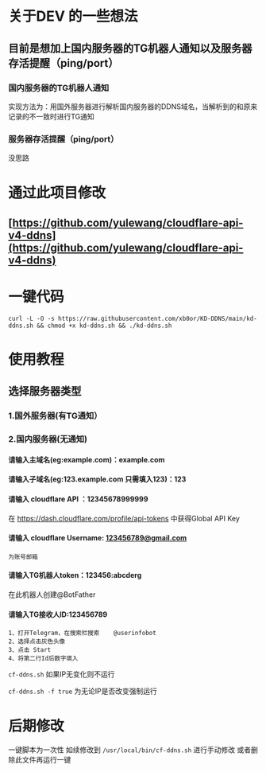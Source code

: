 # 关于DEV 的一些想法
## 目前是想加上国内服务器的TG机器人通知以及服务器存活提醒（ping/port）
### 国内服务器的TG机器人通知
实现方法为：用国外服务器进行解析国内服务器的DDNS域名，当解析到的和原来记录的不一致时进行TG通知
### 服务器存活提醒（ping/port）
没思路









# 通过此项目修改
## [https://github.com/yulewang/cloudflare-api-v4-ddns](https://github.com/yulewang/cloudflare-api-v4-ddns)


# 一键代码


```
curl -L -O -s https://raw.githubusercontent.com/xb0or/KD-DDNS/main/kd-ddns.sh && chmod +x kd-ddns.sh && ./kd-ddns.sh
```

# 使用教程
## 选择服务器类型

### 1.国外服务器(有TG通知）

### 2.国内服务器(无通知)


#### 请输入主域名(eg:example.com)：example.com

#### 请输入子域名(eg:123.example.com 只需填入123)：123

#### 请输入 cloudflare API ：12345678999999
 在 https://dash.cloudflare.com/profile/api-tokens 中获得Global API Key


#### 请输入 cloudflare Username: 123456789@gmail.com
```
为账号邮箱
```
#### 请输入TG机器人token：123456:abcderg

在此机器人创建@BotFather

#### 请输入TG接收人ID:123456789

```
1、打开Telegram，在搜索栏搜索    @userinfobot  
2、选择点击灰色头像
3、点击 Start
4、将第二行Id后数字填入
```

`cf-ddns.sh` 如果IP无变化则不运行

`cf-ddns.sh -f true` 为无论IP是否改变强制运行

# 后期修改 
一键脚本为一次性 如续修改到 `/usr/local/bin/cf-ddns.sh` 进行手动修改 或者删除此文件再运行一键
